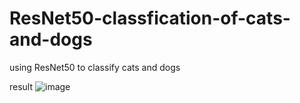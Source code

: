# ResNet50-classfication-of-cats-and-dogs
using ResNet50 to classify cats and dogs

result
![image](https://user-images.githubusercontent.com/56348828/117415125-87758a00-af4a-11eb-9ce3-f107e70478d6.png)
